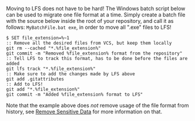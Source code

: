 Moving to LFS does not have to be hard! The Windows batch script below can be used to migrate one file format at a time. Simply create a batch file with the source below inside the root of your repository, and call it as follows: `MyBatchFile.bat exe`, in order to move all ".exe" files to LFS!

    $ SET file_extension=%~1
    :: Remove all the desired files from VCS, but keep them locally
    git rm --cached "*.%file_extension%"
    git commit -m "Removed %file_extension% format from the repository"
    :: Tell LFS to track this format, has to be done before the files are added
    git lfs track "*.%file_extension%"
    :: Make sure to add the changes made by LFS above
    git add .gitattributes
    :: Add to LFS!
    git add "*.%file_extension%"
    git commit -m "Added %file_extension% format to LFS"​
    
Note that the example above does *not* remove usage of the file format from history, see [Remove Sensitive Data](https://help.github.com/articles/remove-sensitive-data/) for more information on that.
